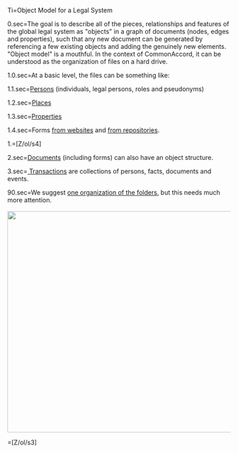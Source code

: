 Ti=Object Model for a Legal System

0.sec=The goal is to describe all of the pieces, relationships and features of the global legal system as "objects" in a graph of documents (nodes, edges and properties), such that any new document can be generated by referencing a few existing objects and adding the genuinely new elements.  "Object model" is a mouthful.  In the context of CommonAccord, it can be understood as the organization of files on a hard drive.

1.0.sec=At a basic level, the files can be something like:

1.1.sec=<a href="index.php?action=list&file=U/id/">Persons</a> (individuals, legal persons, roles and pseudonyms)

1.2.sec=<a href="index.php?action=list&file=U/at/">Places</a>

1.3.sec=<a href="index.php?action=list&file=U/is/">Properties</a>

1.4.sec=Forms <a href="index.php?action=list&file=Wx/">from websites</a> and <a href="index.php?action=list&file=GH/">from repositories</a>. 

1.=[Z/ol/s4]

2.sec=<a href="index.php?action=doc&file=S/About/Conference/Theme/Legal/Object/Document_0.md">Documents</a> (including forms) can also have an object structure.

3.sec=<a href="index.php?action=doc&file=S/About/Conference/Theme/Legal/Object/Transaction_0.md"> Transactions</a> are collections of persons, facts, documents and events.

90.sec=We suggest <a href="index.php?action=list&file=">one organization of the folders</a>, but this needs much more attention.<br><br><img src="index.php?action=raw&file=S/About/Conference/Image/Legal_System_ObjectModel.jpg" height="500" width="700">

=[Z/ol/s3]
